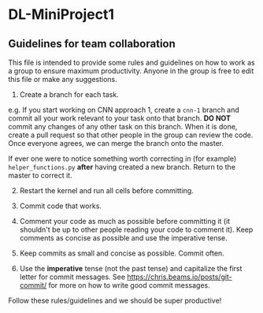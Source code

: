 # DL-MiniProject1

## Guidelines for team collaboration

This file is intended to provide some rules and guidelines on how to work as a group to ensure maximum productivity. Anyone in the group is free to edit this file or make any suggestions.

1. Create a branch for each task.

e.g. If you start working on CNN approach 1, create a `cnn-1` branch  and commit all your work relevant to your task onto that branch. **DO NOT** commit any changes of any other task on this branch. When it is done, create a pull request so that other people in the group can review the code. Once everyone agrees, we can merge the branch onto the master.

If ever one were to notice something worth correcting in (for example) `helper_functions.py` **after** having created a new branch. Return to the master to correct it.

2. Restart the kernel and run all cells before committing.

3. Commit code that works.

4. Comment your code as much as possible before committing it (it shouldn't be up to other people reading your code to comment it). Keep comments as concise as possible and use the imperative tense.

5. Keep commits as small and concise as possible. Commit often.

6. Use the **imperative** tense (not the past tense) and capitalize the first letter for commit messages. See https://chris.beams.io/posts/git-commit/ for more on how to write good commit messages.

Follow these rules/guidelines and we should be super productive!
